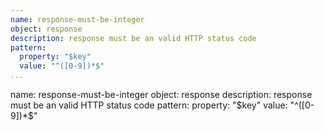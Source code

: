 ```yaml
---
name: response-must-be-integer
object: response
description: response must be an valid HTTP status code
pattern:
  property: "$key"
  value: "^([0-9])*$"   
...
```

name: response-must-be-integer
object: response
description: response must be an valid HTTP status code
pattern:
  property: "$key"
  value: "^([0-9])*$"  